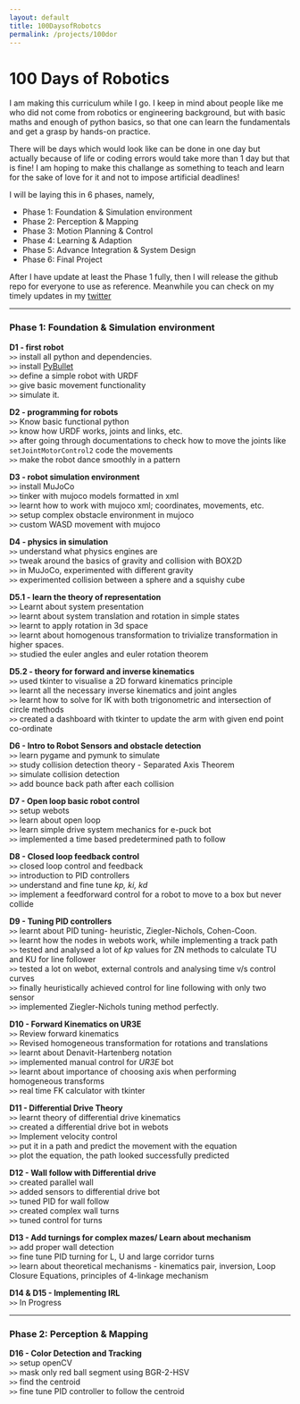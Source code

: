 ```yaml
---
layout: default
title: 100DaysofRobotcs
permalink: /projects/100dor
---
```


# 100 Days of Robotics

I am making this curriculum while I go. I keep in mind about people like me who did not come from robotics or engineering background, but with basic maths and enough of python basics, so that one can learn the fundamentals and get a grasp by hands-on practice.

There will be days which would look like can be done in one day but actually because of life or coding errors would take more than 1 day but that is fine! I am hoping to make this challange as something to teach and learn for the sake of love for it and not to impose artificial deadlines!

I will be laying this in 6 phases, namely,
- Phase 1: Foundation & Simulation environment
- Phase 2: Perception & Mapping
- Phase 3: Motion Planning & Control
- Phase 4: Learning & Adaption
- Phase 5: Advance Integration & System Design
- Phase 6: Final Project

After I have update at least the Phase 1 fully, then I will release the github repo for everyone to use as reference. Meanwhile you can check on my timely updates in my [twitter](https://twitter.com/tumaro1001)

---

### Phase 1: Foundation & Simulation environment

**D1 - first robot**  
`>>` install all python and dependencies.  
`>>` install [PyBullet](https://pybullet.org/wordpress/index.php/forum-2/)  
`>>` define a simple robot with URDF  
`>>` give basic movement functionality  
`>>` simulate it.  

**D2 - programming for robots**  
`>>` Know basic functional python  
`>>` know how URDF works, joints and links, etc.  
`>>` after going through documentations to check how to move the joints like `setJointMotorControl2` code the movements  
`>>` make the robot dance smoothly in a pattern  

**D3 - robot simulation environment**  
`>>` install MuJoCo  
`>>` tinker with mujoco models formatted in xml  
`>>` learnt how to work with mujoco xml; coordinates, movements, etc.  
`>>` setup complex obstacle environment in mujoco  
`>>` custom WASD movement with mujoco  

**D4 - physics in simulation**  
`>>` understand what physics engines are  
`>>` tweak around the basics of gravity and collision with BOX2D  
`>>` in MuJoCo, experimented with different gravity  
`>>` experimented collision between a sphere and a squishy cube

**D5.1 - learn the theory of representation**  
`>>` Learnt about system presentation  
`>>` learnt about system translation and rotation in simple states  
`>>` learnt to apply rotation in 3d space  
`>>` learnt about homogenous transformation to trivialize transformation in higher spaces.  
`>>` studied the euler angles and euler rotation theorem  

**D5.2 - theory for forward and inverse kinematics**  
`>>` used tkinter to visualise a 2D forward kinematics principle  
`>>` learnt all the necessary inverse kinematics and joint angles  
`>>` learnt how to solve for IK with both trigonometric and intersection of circle methods  
`>>` created a dashboard with tkinter to update the arm with given end point co-ordinate  

**D6 - Intro to Robot Sensors and obstacle detection**  
`>>` learn pygame and pymunk to simulate  
`>>` study collision detection theory - Separated Axis Theorem  
`>>` simulate collision detection  
`>>` add bounce back path after each collision  

**D7 - Open loop basic robot control**  
`>>` setup webots  
`>>` learn about open loop  
`>>` learn simple drive system mechanics for e-puck bot  
`>>` implemented a time based predetermined path to follow  

**D8 - Closed loop feedback control**  
`>>` closed loop control and feedback  
`>>` introduction to PID controllers  
`>>` understand and fine tune *kp, ki, kd*  
`>>` implement a feedforward control for a robot to move to a box but never collide  

**D9 - Tuning PID controllers**  
`>>` learnt about PID tuning- heuristic, Ziegler-Nichols, Cohen-Coon.  
`>>` learnt how the nodes in webots work, while implementing a track path  
`>>` tested and analysed a lot of *kp* values for ZN methods to calculate TU and KU for line follower  
`>>` tested a lot on webot, external controls and analysing time v/s control curves  
`>>` finally heuristically achieved control for line following with only two sensor  
`>>` implemented Ziegler-Nichols tuning method perfectly.  

**D10 - Forward Kinematics on UR3E**  
`>>` Review forward kinematics  
`>>` Revised homogeneous transformation for rotations and translations  
`>>` learnt about Denavit-Hartenberg notation  
`>>` implemented manual control for *UR3E* bot  
`>>` learnt about importance of choosing axis when performing homogeneous transforms  
`>>` real time FK calculator with tkinter  

**D11 - Differential Drive Theory**  
`>>` learnt theory of differential drive kinematics  
`>>` created a differential drive bot in webots  
`>>` Implement velocity control  
`>>` put it in a path and predict the movement with the equation  
`>>` plot the equation, the path looked successfully predicted  

**D12 - Wall follow with Differential drive**  
`>>` created parallel wall  
`>>` added sensors to differential drive bot  
`>>` tuned PID for wall follow  
`>>` created complex wall turns  
`>>` tuned control for turns  

**D13 - Add turnings for complex mazes/ Learn about mechanism**  
`>>` add proper wall detection  
`>>` fine tune PID turning for L, U and large corridor turns  
`>>` learn about theoretical mechanisms - kinematics pair, inversion, Loop Closure Equations, principles of 4-linkage mechanism  

**D14 & D15 - Implementing IRL**  
`>>` In Progress  

---

### Phase 2: Perception & Mapping  
  
**D16 - Color Detection and Tracking**  
`>>` setup openCV  
`>>` mask only red ball segment using BGR-2-HSV  
`>>` find the centroid  
`>>` fine tune PID controller to follow the centroid  
